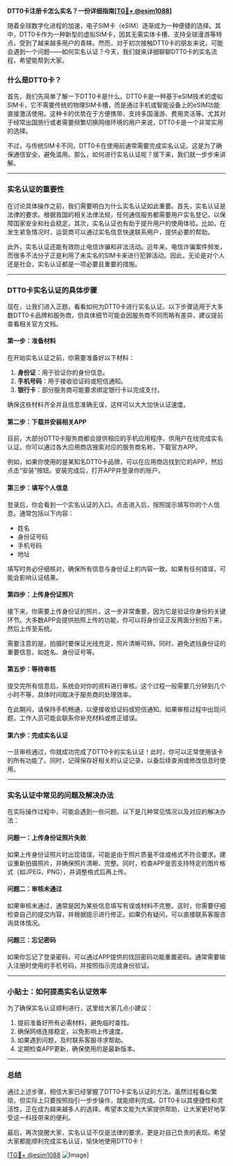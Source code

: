 **DTT0卡注册卡怎么实名？一份详细指南[[TG💪+ @esim1088](https://t.me/s/esim1088)]**

随着全球数字化进程的加速，电子SIM卡（eSIM）逐渐成为一种便捷的选择。其中，DTT0卡作为一种新型的虚拟SIM卡，因其无需实体卡槽、支持全球漫游等特点，受到了越来越多用户的青睐。然而，对于初次接触DTT0卡的朋友来说，可能会遇到一个问题——如何实名认证？今天，我们就来详细聊聊DTT0卡的实名流程，希望能帮到大家。

### 什么是DTT0卡？

首先，我们先简单了解一下DTT0卡是什么。DTT0卡是一种基于eSIM技术的虚拟SIM卡，它不需要传统的物理SIM卡槽，而是通过手机或智能设备上的eSIM功能直接激活使用。这种卡的优势在于方便携带、支持多国漫游、费用灵活等。尤其对于经常出国旅行或者需要频繁切换网络环境的用户来说，DTT0卡是一个非常实用的选择。

不过，与传统SIM卡不同，DTT0卡在使用前通常需要完成实名认证。这是为了确保通信安全，避免滥用。那么，如何进行实名认证呢？接下来，我们就一步步来讲解。

---

### 实名认证的重要性

在讨论具体操作之前，我们需要明白为什么实名认证如此重要。首先，实名认证是法律的要求。根据我国的相关法律法规，任何通信服务都需要用户实名登记，以保障国家安全和社会稳定。其次，实名认证也有助于提升用户的使用体验。比如，在发生紧急情况时，运营商可以通过实名信息快速联系用户，提供必要的帮助。

此外，实名认证还能有效防止电信诈骗和非法活动。近年来，电信诈骗案件频发，而很多不法分子正是利用了未实名的SIM卡来进行犯罪活动。因此，无论是对个人还是社会，实名认证都是一项必要且重要的措施。

---

### DTT0卡实名认证的具体步骤

现在，让我们进入正题，看看如何为DTT0卡进行实名认证。以下步骤适用于大多数DTT0卡品牌和服务商，但具体细节可能会因服务商不同而略有差异，建议提前查看相关官方文档。

#### 第一步：准备材料

在开始实名认证之前，你需要准备好以下材料：

1. **身份证**：用于验证你的身份信息。
2. **手机号码**：用于接收验证码或短信通知。
3. **银行卡**：部分服务商可能要求绑定银行卡以完成支付。

确保这些材料齐全并且信息准确无误，这样可以大大加快认证速度。

#### 第二步：下载并安装相关APP

目前，大部分DTT0卡服务商都会提供相应的手机应用程序，供用户在线完成实名认证。你可以通过各大应用商店搜索对应的服务商名称，下载官方APP。

例如，如果你使用的是某知名DTT0卡品牌，可以在应用商店找到它的APP，然后点击“安装”按钮。安装完成后，打开APP并登录你的账户。

#### 第三步：填写个人信息

登录后，你会看到一个实名认证的入口。点击进入后，按照提示填写你的个人信息。通常包括以下内容：

- 姓名
- 身份证号码
- 手机号码
- 地址

填写时务必仔细核对，确保所有信息与身份证上的内容一致。如果有任何错误，可能会影响认证结果。

#### 第四步：上传身份证照片

接下来，你需要上传身份证的照片。这一步非常重要，因为它是验证你身份的关键环节。大多数APP会提供拍照上传的功能，你可以将身份证正反两面分别拍下来，然后上传至系统。

需要注意的是，拍摄时要保证光线充足，照片清晰可辨。同时，避免遮挡身份证的重要信息，如姓名、身份证号等。

#### 第五步：等待审核

提交完所有信息后，系统会对你的资料进行审核。这个过程一般需要几分钟到几个小时不等，具体时间取决于服务商的处理效率。

在此期间，请保持手机畅通，以便接收验证码或短信通知。如果审核过程中出现问题，工作人员可能会联系你补充材料或修正错误。

#### 第六步：完成实名认证

一旦审核通过，你就成功完成了DTT0卡的实名认证！此时，你可以正常使用该卡的所有功能了。同时，记得保存好相关的认证记录，以备后续查询或修改信息时使用。

---

### 实名认证中常见的问题及解决办法

在实际操作过程中，可能会遇到一些问题。以下是几种常见情况以及对应的解决办法：

#### 问题一：上传身份证照片失败

如果上传身份证照片时出现错误，可能是由于照片质量不佳或格式不符合要求。建议重新拍摄照片，并确保照片清晰、完整。同时，检查APP是否支持特定的图片格式（如JPEG、PNG），并调整格式后再上传。

#### 问题二：审核未通过

如果审核未通过，通常是因为某些信息填写有误或材料不完整。这时，你需要仔细检查自己的提交内容，并根据提示进行修正。如果仍有疑问，可以直接联系客服咨询具体情况。

#### 问题三：忘记密码

如果你忘记了登录密码，可以通过APP提供的找回密码功能重置密码。通常需要输入注册时使用的手机号码，并按照指示完成身份验证。

---

### 小贴士：如何提高实名认证效率

为了确保实名认证顺利进行，这里给大家几点小建议：

1. 提前准备好所有必需材料，避免临时查找。
2. 确保网络连接稳定，以免影响上传速度。
3. 如果遇到问题，及时联系客服寻求帮助。
4. 定期检查APP更新，确保使用的是最新版本。

---

### 总结

通过上述步骤，相信大家已经掌握了DTT0卡实名认证的方法。虽然过程看似繁琐，但实际上只要按照指引一步步操作，就能顺利完成。DTT0卡以其便捷性和灵活性，正在成为越来越多人的选择。希望本文能为大家提供帮助，让大家更好地享受这一科技带来的便利。

最后，再次提醒大家，实名认证不仅是法律的要求，更是对自己负责的表现。希望大家都能顺利完成实名认证，愉快地使用DTT0卡！

[[TG💪+ @esim1088](https://t.me/s/esim1088) ![Image](https://i.postimg.cc/4NQfJmqS/Snipaste-2025-05-13-00-14-12.png)]